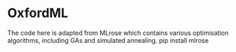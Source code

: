 # OxfordML
The code here is adapted from MLrose which contains various optimisation algorithms, including GAs and simulated annealing. 
pip install mlrose 
